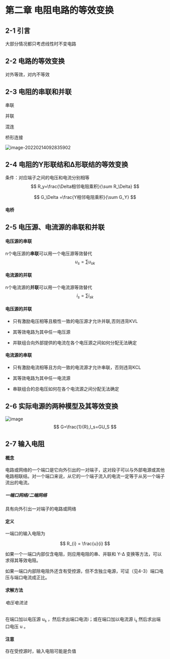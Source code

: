 # 第二章 电阻电路的等效变换

## 2-1 引言

大部分情况都只考虑线性时不变电路

## 2-2 电路的等效变换

对外等效，对内不等效

## 2-3 电阻的串联和并联

串联

并联

混连

桥形连接

![image-20220214092835902](C:\Users\25408\AppData\Roaming\Typora\typora-user-images\image-20220214092835902.png)

## 2-4 电阻的Y形联结和Δ形联结的等效变换

条件：对应端子之间的电压和电流分别相等
$$
R_y=\frac{\Delta相邻电阻乘积}{\sum R_\Delta}
$$

$$
G_\Delta =\frac{Y相邻电阻乘积}{\sum G_Y}
$$



#### 电桥



## 2-5 电压源、电流源的串联和并联

#### 电压源的串联

n个电压源的**串联**可以用一个电压源等效替代
$$
u_{s}=\sum u_{sk}
$$

#### 电流源的并联

n个电流源的**并联**可以用一个电流源等效替代
$$
i_{s}=\sum i_{sk}
$$

#### 电压源的并联

- 只有激励电压相等且极性一致的电压源才允许并联,否则违背KVL

- 其等效电路为其中任一电压源
- 并联组合向外部提供的电流在各个电压源之间如何分配无法确定

#### 电流源的串联

- 只有激励电流相等且方向一致的电流源才允许串联，否则违背KCL

- 其等效电路为其中任一电流源
- 串联组合的总电压如何在各个电流源之间分配无法确定

## 2-6 实际电源的两种模型及其等效变换

![image](https://user-images.githubusercontent.com/99464366/153786462-3b416b38-b7cc-4b53-b6a6-77bca74155b1.png)
$$
G=\frac{1}{R},I_s=GU_S
$$


## 2-7 输入电阻

#### 概念

电路或网络的一个端口是它向外引出的一对端子，这对段子可以与外部电源或其他电路相联结。对一个端口来说，从它的一个端子流入的电流一定等于从另一个端子流出的电流。

##### 一端口网络/二端网络

具有向外引出一对端子的电路或网络

#### 定义

一端口的输入电阻为

$$
R_{i} = \frac{u}{i}
$$

如果一个一端口内部仅含电阻，则应用电阻的串、并联和 Y-Δ 变换等方法，可以求得其等效电阻。

如果一端口内部除电阻外还含有受控源，但不含独立电源，可证（见4-3）端口电压与端口电流成正比。

#### 求解方法

###### 电压电流法

在端口加以电压源 u<sub>s</sub> ，然后求出端口电流i；或在端口加以电流源 i<sub>s</sub> 然后求出端口电压 u 。

#### 注意

存在受控源时，输入电阻可能是负值

